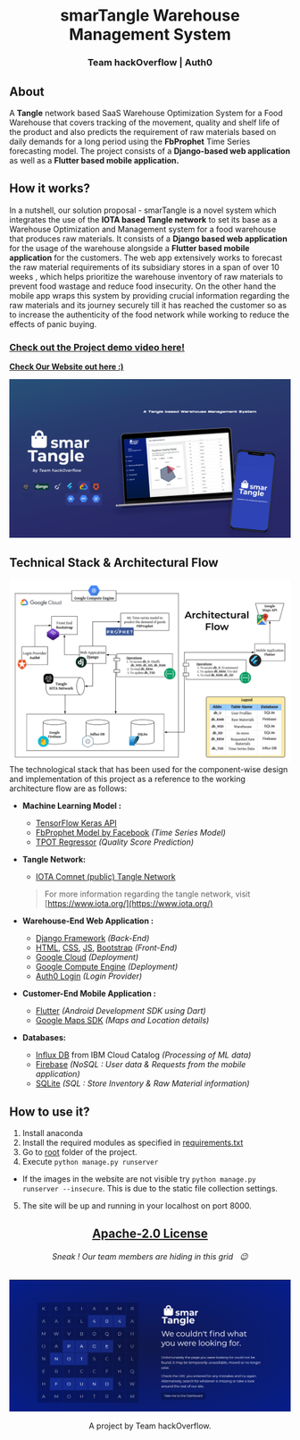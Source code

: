<h1 align="center">smarTangle Warehouse Management System</h1>
<h3 align="center">Team hackOverflow | Auth0</h3>

## About
A **Tangle** network based SaaS Warehouse Optimization System for a Food Warehouse that covers tracking of the movement, quality and shelf life of the product and also predicts the requirement of raw materials  based on daily demands for a long period using the **FbProphet** Time Series forecasting model. The project consists of a **Django-based web application** as well as a **Flutter based mobile application.**

## How it works?
In a nutshell, our solution proposal - smarTangle  is a novel system which integrates the use of the **IOTA based Tangle network** to set its base as a Warehouse Optimization and Management system for a food warehouse that produces raw materials. It consists of a **Django based web application** for the usage of the warehouse alongside a **Flutter based mobile application** for the customers. The web app extensively works to forecast the raw material requirements of its subsidiary stores in a span of over 10 weeks , which helps prioritize the warehouse inventory of raw materials to prevent food wastage and reduce food insecurity. On the other hand the mobile app wraps this system by providing crucial information regarding the raw materials and its journey securely till it has reached the customer so as to increase the authenticity of the food network while working to reduce the effects of panic buying.

### [Check out the Project demo video here!](https://youtu.be/LEVnECEvn_U)

[**Check Our Website out here :)**](http://34.66.58.127/)

![](/Images/poster1.png)

## Technical Stack & Architectural Flow 
![](/Images/Architectural-Flow.png)
The technological stack that has been used for the component-wise design and implementation of this  project as a reference to the working architecture flow are as follows:

* **Machine Learning Model :**
   * [TensorFlow Keras API](https://www.tensorflow.org/)
   * [FbProphet Model by Facebook](https://facebook.github.io/prophet/docs/quick_start.html) *(Time Series Model)*
   * [TPOT Regressor](https://epistasislab.github.io/tpot/) *(Quality Score Prediction)*
    
* **Tangle Network:**
  * [IOTA Comnet (public) Tangle Network](https://comnet.thetangle.org/)
  > For more information regarding the tangle network, visit [https://www.iota.org/](https://www.iota.org/)

* **Warehouse-End Web Application :**
  * [Django Framework](https://www.djangoproject.com/) *(Back-End)*
  * [HTML](https://developer.mozilla.org/en-US/docs/Web/HTML), [CSS](https://developer.mozilla.org/en-US/docs/Web/CSS), [JS](https://developer.mozilla.org/en-US/docs/Web/JavaScript), [Bootstrap](https://getbootstrap.com/)  *(Front-End)*
  * [Google Cloud](https://console.cloud.google.com/) *(Deployment)*
  * [Google Compute Engine](https://cloud.google.com/compute) *(Deployment)*
  * [Auth0 Login](https://auth0.com/) *(Login Provider)*
  
* **Customer-End Mobile Application :**
  * [Flutter](https://flutter.dev/) *(Android Development SDK using Dart)*
  * [Google Maps SDK](https://developers.google.com/maps/documentation/android-sdk/intro) *(Maps and Location details)*
  
* **Databases:**
  * [Influx DB](https://www.influxdata.com/) from IBM Cloud Catalog *(Processing of ML data)*
  * [Firebase](https://firebase.google.com/) *(NoSQL : User data & Requests  from the mobile application)*
  * [SQLite](https://www.sqlite.org/index.html) *(SQL : Store Inventory & Raw Material information)*

## How to use it?
1. Install anaconda
2. Install the required modules as specified in [requirements.txt](https://gist.github.com/rs4rossgeller/19c6e0bc4988dc88b7f03c0ee6c72f48)
3. Go to [root](/DjangoApp) folder of the project.
4. Execute `python manage.py runserver`
  * If the images in the website are not visible try `python manage.py runserver --insecure`. This is due to the static file collection settings.
5. The site will be up and running in your localhost on port 8000.

<h2 align="center"> <a href='LICENSE'>Apache-2.0 License</a> </h1>

<h6 align="center"><i>Sneak ! Our team members are hiding in this grid &nbsp; 😉</i></h6>

![](/Images/Web-404.png)

<p align="center">A project by Team hackOverflow.</p>
